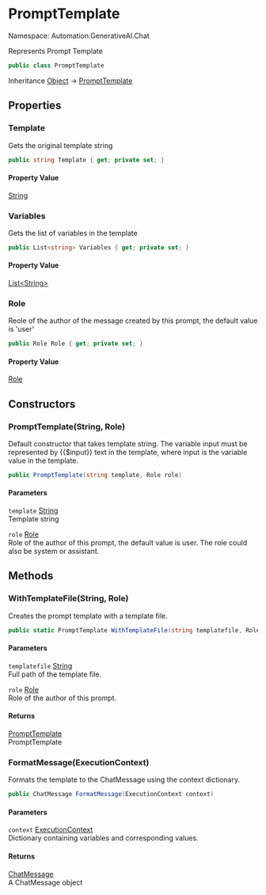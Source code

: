 # PromptTemplate

Namespace: Automation.GenerativeAI.Chat

Represents Prompt Template

```csharp
public class PromptTemplate
```

Inheritance [Object](https://docs.microsoft.com/en-us/dotnet/api/system.object) → [PromptTemplate](./automation.generativeai.chat.prompttemplate.md)

## Properties

### **Template**

Gets the original template string

```csharp
public string Template { get; private set; }
```

#### Property Value

[String](https://docs.microsoft.com/en-us/dotnet/api/system.string)<br>

### **Variables**

Gets the list of variables in the template

```csharp
public List<string> Variables { get; private set; }
```

#### Property Value

[List&lt;String&gt;](https://docs.microsoft.com/en-us/dotnet/api/system.collections.generic.list-1)<br>

### **Role**

Reole of the author of the message created by this prompt, the default value is 'user'

```csharp
public Role Role { get; private set; }
```

#### Property Value

[Role](./automation.generativeai.interfaces.role.md)<br>

## Constructors

### **PromptTemplate(String, Role)**

Default constructor that takes template string. The variable input
 must be represented by {{$input}} text in the template, where
 input is the variable value in the template.

```csharp
public PromptTemplate(string template, Role role)
```

#### Parameters

`template` [String](https://docs.microsoft.com/en-us/dotnet/api/system.string)<br>
Template string

`role` [Role](./automation.generativeai.interfaces.role.md)<br>
Role of the author of this prompt, the default value is user. 
 The role could also be system or assistant.

## Methods

### **WithTemplateFile(String, Role)**

Creates the prompt template with a template file.

```csharp
public static PromptTemplate WithTemplateFile(string templatefile, Role role)
```

#### Parameters

`templatefile` [String](https://docs.microsoft.com/en-us/dotnet/api/system.string)<br>
Full path of the template file.

`role` [Role](./automation.generativeai.interfaces.role.md)<br>
Role of the author of this prompt.

#### Returns

[PromptTemplate](./automation.generativeai.chat.prompttemplate.md)<br>
PromptTemplate

### **FormatMessage(ExecutionContext)**

Formats the template to the ChatMessage using the context dictionary.

```csharp
public ChatMessage FormatMessage(ExecutionContext context)
```

#### Parameters

`context` [ExecutionContext](./automation.generativeai.interfaces.executioncontext.md)<br>
Dictionary containing variables and corresponding values.

#### Returns

[ChatMessage](./automation.generativeai.interfaces.chatmessage.md)<br>
A ChatMessage object
